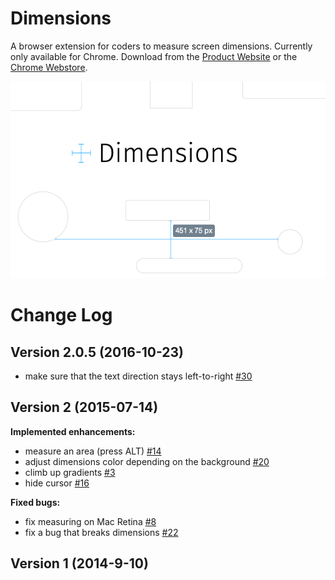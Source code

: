 Dimensions
==========

A browser extension for coders to measure screen dimensions.
Currently only available for Chrome.
Download from the [Product Website](http://felixniklas.com/dimensions/) or the [Chrome Webstore](https://chrome.google.com/webstore/detail/dimensions/baocaagndhipibgklemoalmkljaimfdj).

![Dimensions screenshot](/_sources/screenshot.png?raw=true)

Change Log
==========

## Version 2.0.5 (2016-10-23)

- make sure that the text direction stays left-to-right [\#30](https://github.com/mrflix/dimensions/issues/30)

## Version 2 (2015-07-14)

**Implemented enhancements:**

- measure an area (press ALT) [\#14](https://github.com/mrflix/dimensions/issues/14)
- adjust dimensions color depending on the background [\#20](https://github.com/mrflix/dimensions/issues/20)
- climb up gradients [\#3](https://github.com/mrflix/dimensions/issues/3)
- hide cursor [\#16](https://github.com/mrflix/dimensions/issues/16)

**Fixed bugs:**

- fix measuring on Mac Retina [\#8](https://github.com/mrflix/dimensions/issues/8)
- fix a bug that breaks dimensions [\#22](https://github.com/mrflix/dimensions/issues/22)

## Version 1 (2014-9-10)

